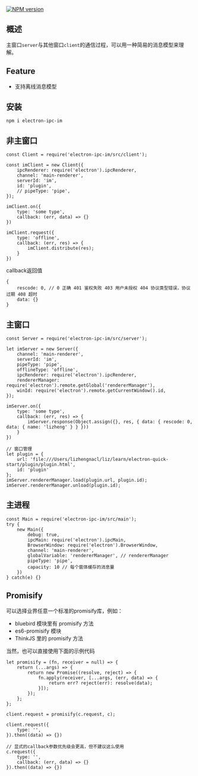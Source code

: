 [![NPM version][npm-image]][npm-url]


## 概述
主窗口`server`与其他窗口`client`的通信过程，可以用一种简易的消息模型来理解。

## Feature
* 支持离线消息模型

## 安装

```
npm i electron-ipc-im
```

## 非主窗口

```
const Client = require('electron-ipc-im/src/client');

const imClient = new Client({
    ipcRenderer: require('electron').ipcRenderer,
    channel: 'main-renderer',
    serverId: 'im',
    id: 'plugin',
    // pipeType: 'pipe',
});

imClient.on({
    type: 'some type',
    callback: (err, data) => {}
})

imClient.request({
    type: 'offline',
    callback: (err, res) => {
        imClient.distribute(res);
    }
})
```

callback返回值

```
{
    rescode: 0, // 0 正确 401 鉴权失败 403 用户未授权 404 协议类型错误，协议过期 408 超时
    data: {}
}
```

##  主窗口

```
const Server = require('electron-ipc-im/src/server');

let imServer = new Server({
    channel: 'main-renderer',
    serverId: 'im',
    pipeType: 'pipe',
    offlineType: 'offline',
    ipcRenderer: require('electron').ipcRenderer,
    rendererManager: require('electron').remote.getGlobal('rendererManager'),
    winId: require('electron').remote.getCurrentWindow().id,
});

imServer.on({
    type: 'some type',
    callback: (err, res) => {
        imServer.response(Object.assign({}, res, { data: { rescode: 0, data: { name: 'lizheng' } } }))
    }
})

// 窗口管理
let plugin = {
    url: 'file:///Users/lizhengnacl/liz/learn/electron-quick-start/plugin/plugin.html',
    id: 'plugin'
};
imServer.rendererManager.load(plugin.url, plugin.id);
imServer.rendererManager.unload(plugin.id);
```

## 主进程

```
const Main = require('electron-ipc-im/src/main');
try {
    new Main({
        debug: true,
        ipcMain: require('electron').ipcMain,
        BrowserWindow: require('electron').BrowserWindow,
        channel: 'main-renderer',
        globalVariable: 'rendererManager', // rendererManager
        pipeType: 'pipe',
        capacity: 10 // 每个窗体缓存的消息量
    })
} catch(e) {}
```

##  Promisify

可以选择业界任意一个标准的promisify库，例如：
- bluebird 模块里有 promisify 方法
- es6-promisify 模块
- ThinkJS 里的 promisify 方法

当然，也可以直接使用下面的示例代码
```
let promisify = (fn, receiver = null) => {
    return (...args) => {
        return new Promise((resolve, reject) => {
            fn.apply(receiver, [...args, (err, data) => {
                return err? reject(err): resolve(data);
            }]);
        });
    };
};

client.request = promisify(c.request, c);

client.request({
    type: '',
}).then((data) => {})

// 显式的callback参数优先级会更高，但不建议这么使用
c.request({
    type: '',
    callback: (err, data) => {}
}).then((data) => {})
```


[npm-image]: https://img.shields.io/npm/v/electron-ipc-im.svg?style=flat-square
[npm-url]: https://www.npmjs.com/package/electron-ipc-im
